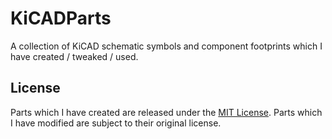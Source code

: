 KiCADParts
==========

A collection of KiCAD schematic symbols and component footprints which I have created / tweaked / used.

## License

Parts which I have created are released under the [MIT License](http://opensource.org/licenses/MIT).  Parts which I have modified are subject to their original license.
